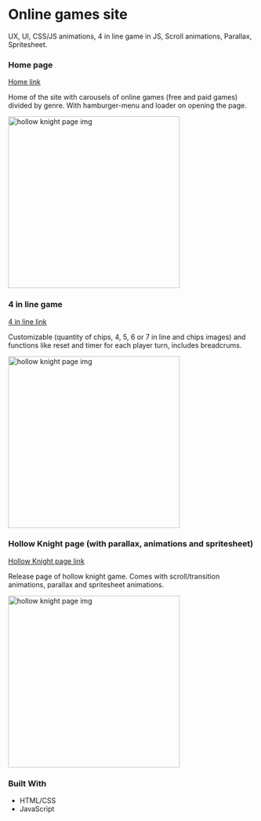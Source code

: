 # Online games site

UX, UI, CSS/JS animations, 4 in line game in JS, Scroll animations, Parallax, Spritesheet.

### Home page 
[Home link](https://fedebayer.github.io/interfaces-ux-ui/index)

Home of the site with carousels of online games (free and paid games) divided by genre. With hamburger-menu and loader on opening the page.

<img src="https://fedebayer.github.io/interfaces-ux-ui/sources/hero-img.png" width="350" title="hollow knight page img">


<br />

### 4 in line game 
[4 in line link](https://fedebayer.github.io/interfaces-ux-ui/game)

Customizable (quantity of chips, 4, 5, 6 or 7 in line and chips images) and functions like reset and timer for each player turn, includes breadcrums.

<img src="https://fedebayer.github.io/interfaces-ux-ui/sources/4-lines-img1.png" width="350" title="hollow knight page img">


<br />

### Hollow Knight page (with parallax, animations and spritesheet)
[Hollow Knight page link](https://fedebayer.github.io/interfaces-ux-ui/release)

Release page of hollow knight game. Comes with scroll/transition animations, parallax and spritesheet animations.


<img src="https://i.scdn.co/image/ab67616d0000b273164ec11a1225d579ed030c42" width="350" title="hollow knight page img">



### Built With

* HTML/CSS
* JavaScript
